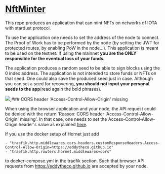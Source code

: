 # [NftMinter](https://eddytheco.github.io/NftMinter/index.html)


This repo produces an application that can mint NFTs on networks of IOTA with stardust protocol.

To use the application one needs to set the address of the node to connect.
The Proof of Work has to be performed by the node (by setting the JWT for protected routes, by enabling PoW in the node...).
This application is meant to be used on the testnet.
If using the mainnet **you are the ONLY responsible for the eventual loss of your funds**.


The application produces a random seed to be able to sign blocks using the 0 index address.
The application is not intended to store funds or NFTs on that seed.
One could also save the produced seed just in case. 
Although you can set a seed  for recovering, **you should not input your personal seeds to the app**(read again the bold phrases).

<a href="https://www.youtube.com/watch?v=UK_493BTI1M" id="embedvideo" data-id="UK_493BTI1M">
<img src="https://img.youtube.com/vi/UK_493BTI1M/0.jpg">
</a>
### CORS header 'Access-Control-Allow-Origin' missing

When using the browser application and your node, the API request could be denied with the return 'Reason: CORS header 'Access-Control-Allow-Origin' missing'.
In that case, one needs to set the Access-Control-Allow-Origin header's value as explained [here](https://developer.mozilla.org/en-US/docs/Web/HTTP/CORS/Errors/CORSMissingAllowOrigin).

If you use the docker setup of Hornet just add 

```
- "traefik.http.middlewares.cors.headers.customResponseHeaders.Access-Control-Allow-Origin=https://eddytheco.github.io"
- "traefik.http.routers.hornet.middlewares=cors"
```
to docker-compose.yml in the traefik section. Such that browser API requests from https://eddytheco.github.io are accepted  by your node.
